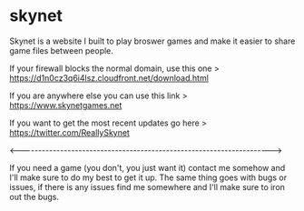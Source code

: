 # skynet

Skynet is a website I built to play broswer games and make it easier to share game files between people. 

If your firewall blocks the normal domain, use this one > https://d1n0cz3q6i4lsz.cloudfront.net/download.html

If you are anywhere else you can use this link > https://www.skynetgames.net

If you want to get the most recent updates go here > https://twitter.com/ReallySkynet

<--------------------------------------------------------------------->

If you need a game (you don't, you just want it) contact me somehow and I'll make sure to do my best to get it up. 
The same thing goes with bugs or issues, if there is any issues find me somewhere and I'll make sure to iron out the bugs. 
